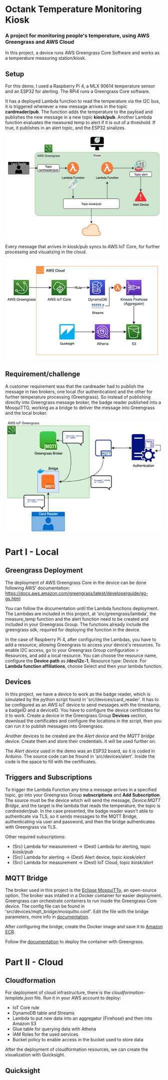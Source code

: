 # Octank Temperature Monitoring Kiosk

### **A project for monitoring people's temperature, using AWS Greengrass and AWS Cloud**


In this project, a device runs AWS Greengrass Core Software and works as a temperature measuring station/kiosk. 

## Setup

For this demo, I used a Raspberry Pi 4, a MLX 90614 temperature sensor and an ESP32 for alerting.
The RPi4 runs a Greengrass Core software. 

It has a deployed Lambda function to read the temperature via the I2C bus, it is triggered whenever a new message arrives in the topic __cardreader/pub__. The function adds the temperature to the payload and publishes the new message in a new topic __kiosk/pub__. 
Another Lambda function evaluates the measured temp to alert if it is out of a threshold. If true, it publishes in an alert topic, and the ESP32 sinalizes.

<img src="static/img/diagram1.png">

Every message that arrives in kiosk/pub syncs to AWS IoT Core, for further processing and visualizing in the cloud.

<img src="static/img/diagram2.png">

## Requirement/challenge

A customer requirement was that the cardreader had to publish the message in two brokers, one local (for authentication) and the other for further temperature processing (Greengrass). So instead of publishing directly into Greengrass message broker, the badge reader published into a MosquiTTO, working as a bridge to deliver the message into Greengrass and the local broker.

<img src="static/img/diagram3.png">



# Part I - Local

## Greengrass Deployment

The deployment of AWS Greengrass Core in the device can be done following AWS' documentation:
https://docs.aws.amazon.com/greengrass/latest/developerguide/gg-gs.html

You can follow the documentation until the Lambda functions deployment. The Lambdas are included in this project, at 'src/greengrass/lambda', the measure_temp function and the alert function need to be created and included in your Greengrass Group. The functions already include the greengrass sdk, required for deploying the function in the device.

In the case of Raspberry Pi 4, after configuring the Lambdas, you have to add a resource, allowing Greengrass to access your device's resources. To enable I2C access, go to your Greengrass Group configuration > Resources, and add a local resource. You can choose the resource name, configure the __Device path__ as __/dev/i2c-1__, Resource type: Device. For __Lambda function affiliations__, choose Select and then your lambda function. 

## Devices

In this project, we have a device to work as the badge reader, which is simulated by the python script found in 'src/devices/card_reader'. It has to be configured as an AWS IoT device to send messages with the timestamp, a badgeID and a deviceID. You have to configure the device certificates for it to work. 
Create a device in the Greengrass Group __Devices__ section, download the certificates and configure the locations in the script, then you can run it to publish messages into Greengrass.

Another devices to be created are the _Alert device_ and the _MQTT bridge_ device. Create them and store their credentials. It will be used further on.

The _Alert device_ used in the demo was an ESP32 board, so it is coded in Arduino. The source code can be fround in 'src/devices/alert'. Inside the code is the space to fill with the certificates.

## Triggers and Subscriptions

To trigger the Lambda Function any time a message arrives in a specified topic, go into your Greengrass Group __subscriptions__ and __Add Subscription__. The source must be the device which will send the message, _Device_:_MQTT Bridge_, and the target is the lambda that reads the temperature, the topic is _cardreader/pub_. 
In the case presented, the badge reader wasn't able to authenticate via TLS, so it sends messages to the MQTT Bridge, authenticating via user and password, and then the bridge authenticates with Greengrass via TLS.

Other required subscriptions:
 - (Src) Lambda for measurement -> (Dest) Lambda for alerting, topic _kiosk/pub_
 - (Src) Lambda for alerting -> (Dest) Alert device, topic _kiosk/alert_
 - (Src) Lambda for measurement -> (Dest) IoT Cloud, topic _kiosk/alert_

## MQTT Bridge

The broker used in this project is the [Eclipse MosquiTTo](https://mosquitto.org/), an open-source option. The broker was intalled in a Docker container for easier deployment. Greengrass can orchestrate containers to run inside the Greengrass Core device. The config file can be found in 'src/devices/mqtt_bridge/mosquitto.conf'. Edit the file with the bridge parameters, more info in [documentation](https://mosquitto.org/man/mosquitto-conf-5.html). 

After configuring the bridge, create the Docker image and save it to [Amazon ECR](https://aws.amazon.com/ecr/).

Follow the [documentation](https://docs.aws.amazon.com/greengrass/latest/developerguide/run-gg-in-docker-container.html) to deploy the container with Greengrass.



# Part II - Cloud

## Cloudformation

For deployment of cloud infrastructure, there is the _cloudformation-template.json_ file.
Run it in your AWS account to deploy:
 - IoT Core rule
 - DynamoDB table and Streams
 - Lambda to put new data into an aggregator (Firehose) and then into Amazon S3
 - Glue table for querying data with Athena
 - IAM Roles for the used services
 - Bucket policy to enable access in the bucket used to store data


 After the deployment of cloudformation resources, we can create the visualization with Quicksight.

## Quicksight















